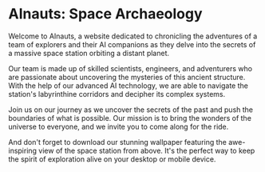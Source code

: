 <!--
Write me markdown content of website with wallpaper:

"A team of AInauts and their AI companions exploring a massive, ancient space station orbiting a distant planet."

The header of the page should not be copy of the text but rather a real content of the website which is using this wallpaper.
-->

<!--font:Poppins-->

# AInauts: Space Archaeology

Welcome to AInauts, a website dedicated to chronicling the adventures of a team of explorers and their AI companions as they delve into the secrets of a massive space station orbiting a distant planet.

Our team is made up of skilled scientists, engineers, and adventurers who are passionate about uncovering the mysteries of this ancient structure. With the help of our advanced AI technology, we are able to navigate the station's labyrinthine corridors and decipher its complex systems.

Join us on our journey as we uncover the secrets of the past and push the boundaries of what is possible. Our mission is to bring the wonders of the universe to everyone, and we invite you to come along for the ride.

And don't forget to download our stunning wallpaper featuring the awe-inspiring view of the space station from above. It's the perfect way to keep the spirit of exploration alive on your desktop or mobile device.
